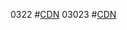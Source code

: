 0322  #[CDN](https://cdn.jsdelivr.net/gh/ytfdxcs/bhjgf/eyufh/ghjkjh01.7z)
03023  #[CDN](https://cdn.jsdelivr.net/gh/ytfdxcs/bhjgf/eyufh/ghjkjh023.7z)
